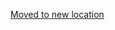 [Moved to new location](https://github.com/DataTalksClub/machine-learning-zoomcamp/blob/master/cohorts/2022/06-trees/homework.md)